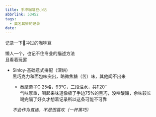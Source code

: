 ```yaml
---
title: 手冲咖啡豆小记
abbrlink: 53452
tags:
  - 莫名其妙的记录
date:
---
```

记录一下👴冲过的咖啡豆     

懒人一个，也记不住专业的描述方法   
且看着玩罢

<!--more-->
- Sinloy-基础意式拼配（深烘）    
  黑巧克力和面包味突出，略微焦糖（苦）味，其他闻不出来   
  - 泰摩栗子C 25格，93℃，二段注水，共1′20″      
    气味厚重，喝起来味道像极了手边75%的黑巧，没啥酸甜，余味较长     
    喝完隔了好久才想着记录所以这条可能不可靠      

  *不会作为首选，不是很喜欢（一杯黑巧）*